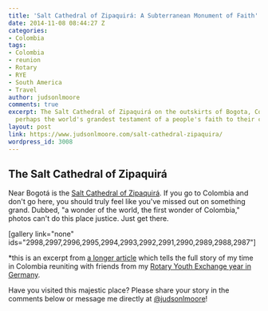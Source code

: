 ```yaml
---
title: 'Salt Cathedral of Zipaquirá: A Subterranean Monument of Faith'
date: 2014-11-08 08:44:27 Z
categories:
- Colombia
tags:
- Colombia
- reunion
- Rotary
- RYE
- South America
- Travel
author: judsonlmoore
comments: true
excerpt: The Salt Cathedral of Zipaquirá on the outskirts of Bogota, Colombia, is
  perhaps the world's grandest testament of a people's faith to their creator.
layout: post
link: https://www.judsonlmoore.com/salt-cathedral-zipaquira/
wordpress_id: 3008
---
```


## The Salt Cathedral of Zipaquirá


Near Bogotá is the [Salt Cathedral of Zipaquirá](http://en.wikipedia.org/wiki/Salt_Cathedral_of_Zipaquir%C3%A1). If you go to Colombia and don't go here, you should truly feel like you've missed out on something grand. Dubbed, "a wonder of the world, the first wonder of Colombia," photos can't do this place justice. Just get there.

[gallery link="none" ids="2998,2997,2996,2995,2994,2993,2992,2991,2990,2989,2988,2987"]

*this is an excerpt from [a longer article](https://www.judsonlmoore.com/colombia-new-germany/) which tells the full story of my time in Colombia reuniting with friends from my [Rotary Youth Exchange year in Germany](https://www.judsonlmoore.com/location/germany/).

Have you visited this majestic place? Please share your story in the comments below or message me directly at [@judsonlmoore](http://twitter.com/judsonlmoore)!
